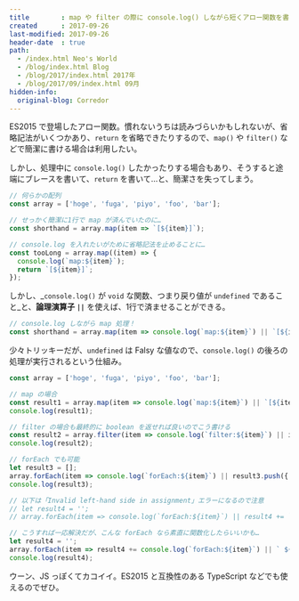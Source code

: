 ```yaml
---
title        : map や filter の際に console.log() しながら短くアロー関数を書く
created      : 2017-09-26
last-modified: 2017-09-26
header-date  : true
path:
  - /index.html Neo's World
  - /blog/index.html Blog
  - /blog/2017/index.html 2017年
  - /blog/2017/09/index.html 09月
hidden-info:
  original-blog: Corredor
---
```


ES2015 で登場したアロー関数。慣れないうちは読みづらいかもしれないが、省略記法がいくつかあり、`return` を省略できたりするので、`map()` や `filter()` などで簡潔に書ける場合は利用したい。

しかし、処理中に `console.log()` したかったりする場合もあり、そうすると途端にブレースを書いて、`return` を書いて…と、簡潔さを失ってしまう。

```javascript
// 何らかの配列
const array = ['hoge', 'fuga', 'piyo', 'foo', 'bar'];

// せっかく簡潔に1行で map が済んでいたのに…
const shorthand = array.map(item => `[${item}]`);

// console.log を入れたいがために省略記法を止めることに…
const tooLong = array.map((item) => {
  console.log(`map:${item}`);
  return `[${item}]`;
});
```

しかし、_`console.log()` が `void` な関数、つまり戻り値が `undefined` であること_と、**論理演算子 `||`** を使えば、1行で済ませることができる。

```javascript
// console.log しながら map 処理！
const shorthand = array.map(item => console.log(`map:${item}`) || `[${item}]`);
```

少々トリッキーだが、`undefined` は Falsy な値なので、`console.log()` の後ろの処理が実行されるという仕組み。

```javascript
const array = ['hoge', 'fuga', 'piyo', 'foo', 'bar'];

// map の場合
const result1 = array.map(item => console.log(`map:${item}`) || `[${item}]`);
console.log(result1);

// filter の場合も最終的に boolean を返せれば良いのでこう書ける
const result2 = array.filter(item => console.log(`filter:${item}`) || item.length < 4);
console.log(result2);

// forEach でも可能
let result3 = [];
array.forEach(item => console.log(`forEach:${item}`) || result3.push({ str: item }));
console.log(result3);

// 以下は「Invalid left-hand side in assignment」エラーになるので注意
// let result4 = '';
// array.forEach(item => console.log(`forEach:${item}`) || result4 += ` ${item} ` );

// こうすれば一応解決だが、こんな forEach なら素直に関数化したらいいかも…
let result4 = '';
array.forEach(item => result4 += console.log(`forEach:${item}`) || ` ${item} `);
console.log(result4);
```

ウーン、JS っぽくてカコイイ。ES2015 と互換性のある TypeScript などでも使えるのでぜひ。
